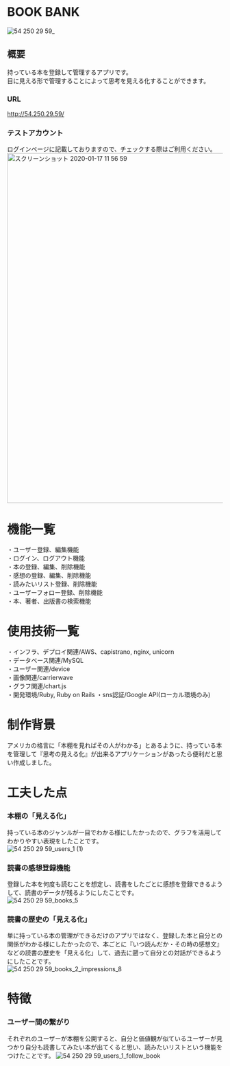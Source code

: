 # BOOK BANK
![54 250 29 59_](https://user-images.githubusercontent.com/56828853/72335941-25fd2c80-3703-11ea-8bd0-0b3a2581d90e.png)

## 概要
持っている本を登録して管理するアプリです。  
目に見える形で管理することによって思考を見える化することができます。  
### URL
http://54.250.29.59/  
### テストアカウント
ログインページに記載しておりますので、チェックする際はご利用ください。
<img width="815" alt="スクリーンショット 2020-01-17 11 56 59" src="https://user-images.githubusercontent.com/56828853/72580851-aea4e400-3920-11ea-95e2-0af023f96c2f.png">


# 機能一覧
・ユーザー登録、編集機能  
・ログイン、ログアウト機能  
・本の登録、編集、削除機能  
・感想の登録、編集、削除機能  
・読みたいリスト登録、削除機能  
・ユーザーフォロー登録、削除機能  
・本、著者、出版書の検索機能  

# 使用技術一覧
・インフラ、デプロイ関連/AWS、capistrano, nginx, unicorn  
・データベース関連/MySQL  
・ユーザー関連/device  
・画像関連/carrierwave  
・グラフ関連/chart.js  
・開発環境/Ruby, Ruby on Rails
・sns認証/Google API(ローカル環境のみ)
  
  

# 制作背景
アメリカの格言に「本棚を見ればその人がわかる」とあるように、持っている本を管理して『思考の見える化』が出来るアプリケーションがあったら便利だと思い作成しました。  
  

# 工夫した点
### 本棚の「見える化」
持っている本のジャンルが一目でわかる様にしたかったので、グラフを活用してわかりやすい表現をしたことです。  
![54 250 29 59_users_1 (1)](https://user-images.githubusercontent.com/56828853/72585131-36deb580-3930-11ea-82a7-5067a4131704.png)

### 読書の感想登録機能
登録した本を何度も読むことを想定し、読書をしたごとに感想を登録できるようして、読書のデータが残るようにしたことです。  
![54 250 29 59_books_5](https://user-images.githubusercontent.com/56828853/72337908-ba1cc300-3706-11ea-802b-d547ff74c371.png)  

### 読書の歴史の「見える化」
単に持っている本の管理ができるだけのアプリではなく、登録した本と自分との関係がわかる様にしたかったので、本ごとに『いつ読んだか・その時の感想文』などの読書の歴史を「見える化」して、過去に遡って自分との対話ができるようにしたことです。  
![54 250 29 59_books_2_impressions_8](https://user-images.githubusercontent.com/56828853/72678431-32113180-3ae9-11ea-8e51-0591d66feef1.png)

# 特徴
### ユーザー間の繋がり
それぞれのユーザーが本棚を公開すると、自分と価値観が似ているユーザーが見つかり自分も読書してみたい本が出てくると思い、読みたいリストという機能をつけたことです。
![54 250 29 59_users_1_follow_book](https://user-images.githubusercontent.com/56828853/72586726-2598a780-3936-11ea-973f-6f4fc1d073c0.png)  